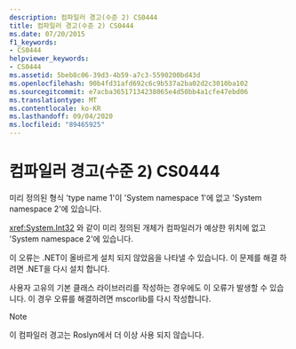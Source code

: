 ```yaml
---
description: 컴파일러 경고(수준 2) CS0444
title: 컴파일러 경고(수준 2) CS0444
ms.date: 07/20/2015
f1_keywords:
- CS0444
helpviewer_keywords:
- CS0444
ms.assetid: 5beb8c06-39d3-4b59-a7c3-5590200bd43d
ms.openlocfilehash: 90b4fd31afd692c6c9b537a2ba02d2c3010ba102
ms.sourcegitcommit: e7acba36517134238065e4d50bb4a1cfe47ebd06
ms.translationtype: MT
ms.contentlocale: ko-KR
ms.lasthandoff: 09/04/2020
ms.locfileid: "89465925"
---
```

# <a name="compiler-warning-level-2-cs0444"></a>컴파일러 경고(수준 2) CS0444

미리 정의된 형식 'type name 1'이 'System namespace 1'에 없고 'System namespace 2'에 있습니다.

 <xref:System.Int32> 와 같이 미리 정의된 개체가 컴파일러가 예상한 위치에 없고 'System namespace 2'에 있습니다.

 이 오류는 .NET이 올바르게 설치 되지 않았음을 나타낼 수 있습니다. 이 문제를 해결 하려면 .NET을 다시 설치 합니다.

 사용자 고유의 기본 클래스 라이브러리를 작성하는 경우에도 이 오류가 발생할 수 있습니다. 이 경우 오류를 해결하려면 mscorlib를 다시 작성합니다.

> [!NOTE]
> 이 컴파일러 경고는 Roslyn에서 더 이상 사용 되지 않습니다.
